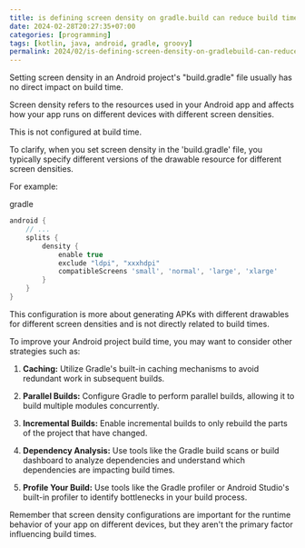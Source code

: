 ```yaml
---
title: is defining screen density on gradle.build can reduce build time ?
date: 2024-02-28T20:27:35+07:00
categories: [programming]
tags: [kotlin, java, android, gradle, groovy]
permalink: 2024/02/is-defining-screen-density-on-gradlebuild-can-reduce-build-time.html
---
```


Setting screen density in  an Android project's "build.gradle" file usually has no direct impact on build time.

Screen density refers to the resources used in your Android app and  affects how your app runs on different devices with different screen densities.

This is not configured at build time.

To clarify, when you set screen density in the 'build.gradle' file, you typically specify different versions of the drawable resource for different screen densities.

 For example: 

gradle

```gradle
android {
    // ...
    splits {
        density {
            enable true
            exclude "ldpi", "xxxhdpi"
            compatibleScreens 'small', 'normal', 'large', 'xlarge'
        }
    }
}
````

This configuration is more about generating APKs with different drawables for different screen densities and is not directly related to  build times.

 To improve  your Android project build time, you may want to consider other strategies such as: 

1.  **Caching:** Utilize Gradle's built-in caching mechanisms to avoid redundant work in subsequent builds.

2.  **Parallel Builds:** Configure Gradle to perform parallel builds, allowing it to build multiple modules concurrently.

3.  **Incremental Builds:** Enable incremental builds to only rebuild the parts of the project that have changed.

4.  **Dependency Analysis:** Use tools like the Gradle build scans or build dashboard to analyze dependencies and understand which dependencies are impacting build times.

5.  **Profile Your Build:** Use tools like the Gradle profiler or Android Studio's built-in profiler to identify bottlenecks in your build process.

Remember that screen density configurations are important for the runtime behavior of your app on different devices, but they aren't the primary factor influencing build times.
